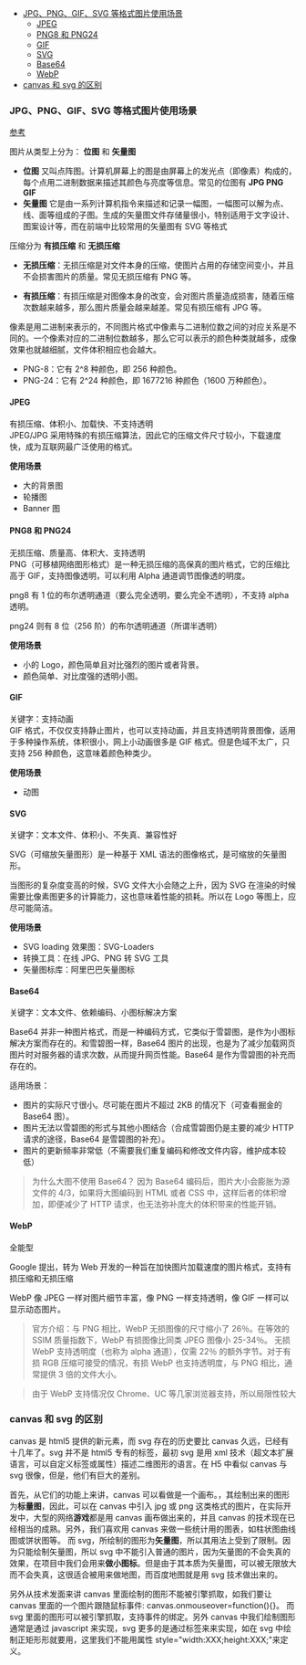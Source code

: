 <!-- TOC -->

- [JPG、PNG、GIF、SVG 等格式图片使用场景](#jpgpnggifsvg-%E7%AD%89%E6%A0%BC%E5%BC%8F%E5%9B%BE%E7%89%87%E4%BD%BF%E7%94%A8%E5%9C%BA%E6%99%AF)
  - [JPEG](#jpeg)
  - [PNG8 和 PNG24](#png8-%E5%92%8C-png24)
  - [GIF](#gif)
  - [SVG](#svg)
  - [Base64](#base64)
  - [WebP](#webp)
- [canvas 和 svg 的区别](#canvas-%E5%92%8C-svg-%E7%9A%84%E5%8C%BA%E5%88%AB)

<!-- /TOC -->

### JPG、PNG、GIF、SVG 等格式图片使用场景

[参考](https://github.com/LiangJunrong/document-library/blob/master/other-library/Interview/PersonalExperience/Other-%E5%9B%BE%E7%89%87.md)

图片从类型上分为： **位图** 和 **矢量图**

- **位图** 又叫点阵图。计算机屏幕上的图是由屏幕上的发光点（即像素）构成的，每个点用二进制数据来描述其颜色与亮度等信息。常见的位图有 **JPG PNG GIF**
- **矢量图** 它是由一系列计算机指令来描述和记录一幅图，一幅图可以解为点、线、面等组成的子图。生成的矢量图文件存储量很小，特别适用于文字设计、图案设计等，而在前端中比较常用的矢量图有 SVG 等格式

压缩分为 **有损压缩** 和 **无损压缩**

- **无损压缩**：无损压缩是对文件本身的压缩，使图片占用的存储空间变小，并且不会损害图片的质量。常见无损压缩有 PNG 等。

- **有损压缩**：有损压缩是对图像本身的改变，会对图片质量造成损害，随着压缩次数越来越多，那么图片质量会越来越差。常见有损压缩有 JPG 等。

像素是用二进制来表示的，不同图片格式中像素与二进制位数之间的对应关系是不同的。一个像素对应的二进制位数越多，那么它可以表示的颜色种类就越多，成像效果也就越细腻，文件体积相应也会越大。

- PNG-8：它有 2^8 种颜色，即 256 种颜色。
- PNG-24：它有 2^24 种颜色，即 1677216 种颜色（1600 万种颜色）。

#### JPEG

有损压缩、体积小、加载快、不支持透明  
JPEG/JPG 采用特殊的有损压缩算法，因此它的压缩文件尺寸较小，下载速度快，成为互联网最广泛使用的格式。

**使用场景**

- 大的背景图
- 轮播图
- Banner 图

#### PNG8 和 PNG24

无损压缩、质量高、体积大、支持透明  
PNG（可移植网络图形格式）是一种无损压缩的高保真的图片格式，它的压缩比高于 GIF，支持图像透明，可以利用 Alpha 通道调节图像透的明度。

png8 有 1 位的布尔透明通道（要么完全透明，要么完全不透明），不支持 alpha 透明。

png24 则有 8 位（256 阶）的布尔透明通道（所谓半透明）

**使用场景**

- 小的 Logo，颜色简单且对比强烈的图片或者背景。
- 颜色简单、对比度强的透明小图。

#### GIF

关键字：支持动画  
GIF 格式，不仅仅支持静止图片，也可以支持动画，并且支持透明背景图像，适用于多种操作系统，体积很小，网上小动画很多是 GIF 格式。但是色域不太广，只支持 256 种颜色，这意味着颜色种类少。

**使用场景**

- 动图

#### SVG

关键字：文本文件、体积小、不失真、兼容性好

SVG（可缩放矢量图形）是一种基于 XML 语法的图像格式，是可缩放的矢量图形。

当图形的复杂度变高的时候，SVG 文件大小会随之上升，因为 SVG 在渲染的时候需要比像素图更多的计算能力，这也意味着性能的损耗。所以在 Logo 等图上，应尽可能简洁。

**使用场景**

- SVG loading 效果图：SVG-Loaders
- 转换工具：在线 JPG、PNG 转 SVG 工具
- 矢量图标库：阿里巴巴矢量图标

#### Base64

关键字：文本文件、依赖编码、小图标解决方案

Base64 并非一种图片格式，而是一种编码方式，它类似于雪碧图，是作为小图标解决方案而存在的。和雪碧图一样，Base64 图片的出现，也是为了减少加载网页图片时对服务器的请求次数，从而提升网页性能。Base64 是作为雪碧图的补充而存在的。

适用场景：

- 图片的实际尺寸很小。尽可能在图片不超过 2KB 的情况下（可查看掘金的 Base64 图）。
- 图片无法以雪碧图的形式与其他小图结合（合成雪碧图仍是主要的减少 HTTP 请求的途径，Base64 是雪碧图的补充）。
- 图片的更新频率非常低（不需要我们重复编码和修改文件内容，维护成本较低）

> 为什么大图不使用 Base64？
> 因为 Base64 编码后，图片大小会膨胀为源文件的 4/3，如果将大图编码到 HTML 或者 CSS 中，这样后者的体积增加，即便减少了 HTTP 请求，也无法弥补庞大的体积带来的性能开销。

#### WebP

全能型

Google 提出，转为 Web 开发的一种旨在加快图片加载速度的图片格式，支持有损压缩和无损压缩

WebP 像 JPEG 一样对图片细节丰富，像 PNG 一样支持透明，像 GIF 一样可以显示动态图片。

> 官方介绍：与 PNG 相比，WebP 无损图像的尺寸缩小了 26％。在等效的 SSIM 质量指数下，WebP 有损图像比同类 JPEG 图像小 25-34％。 无损 WebP 支持透明度（也称为 alpha 通道），仅需 22％ 的额外字节。对于有损 RGB 压缩可接受的情况，有损 WebP 也支持透明度，与 PNG 相比，通常提供 3 倍的文件大小。

> 由于 WebP 支持情况仅 Chrome、UC 等几家浏览器支持，所以局限性较大

### canvas 和 svg 的区别

canvas 是 html5 提供的新元素<canvas>，而 svg 存在的历史要比 canvas 久远，已经有十几年了。svg 并不是 html5 专有的标签，最初 svg 是用 xml 技术（超文本扩展语言，可以自定义标签或属性）描述二维图形的语言。在 H5 中看似 canvas 与 svg 很像，但是，他们有巨大的差别。

首先，从它们的功能上来讲，canvas 可以看做是一个画布。，其绘制出来的图形为**标量图**，因此，可以在 canvas 中引入 jpg 或 png 这类格式的图片，在实际开发中，大型的网络**游戏**都是用 canvas 画布做出来的，并且 canvas 的技术现在已经相当的成熟。另外，我们喜欢用 canvas 来做一些统计用的图表，如柱状图曲线图或饼状图等。
而 svg，所绘制的图形为**矢量图**，所以其用法上受到了限制。因为只能绘制矢量图，所以 svg 中不能引入普通的图片，因为矢量图的不会失真的效果，在项目中我们会用来**做小图标**。但是由于其本质为矢量图，可以被无限放大而不会失真，这很适合被用来做地图，而百度地图就是用 svg 技术做出来的。

另外从技术发面来讲 canvas 里面绘制的图形不能被引擎抓取，如我们要让 canvas 里面的一个图片跟随鼠标事件: canvas.onmouseover=function(){}。
而 svg 里面的图形可以被引擎抓取，支持事件的绑定。另外 canvas 中我们绘制图形通常是通过 javascript 来实现，svg 更多的是通过标签来来实现，如在 svg 中绘制正矩形形就要用<rect>，这里我们不能用属性 style="width:XXX;height:XXX;"来定义。
